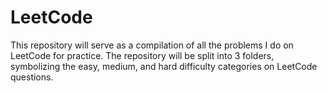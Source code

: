 # LeetCode

This repository will serve as a compilation of all the problems I do on LeetCode for practice. The repository will be split into 3 folders, symbolizing the easy, medium, and hard difficulty categories on LeetCode questions. 
